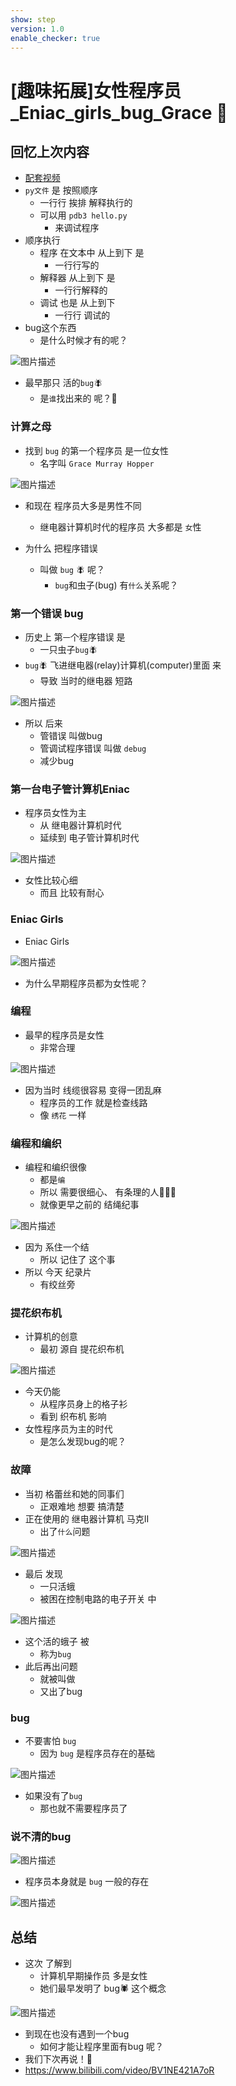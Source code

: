 ```yaml
---
show: step
version: 1.0
enable_checker: true
---
```


#  [趣味拓展]女性程序员_Eniac_girls_bug_Grace 🥋

## 回忆上次内容

- [配套视频](https://www.bilibili.com/video/BV1NE421A7oR)
- `py文件` 是 按照顺序
  - 一行行 挨排 解释执行的
  - 可以用 `pdb3 hello.py` 
	- 来调试程序
- 顺序执行
	- 程序 在文本中 从上到下 是 
		- 一行行写的
	- 解释器 从上到下 是 
		- 一行行解释的
	- 调试 也是 从上到下
		- 一行行 调试的
- bug这个东西 
	- 是什么时候才有的呢？

![图片描述](https://doc.shiyanlou.com/courses/uid1190679-20210220-1613775864374)

- 最早那只 活的`bug`🪰
	- 是`谁`找出来的 呢？🤔

### 计算之母

- 找到 `bug` 的第一个程序员 是一位女性
	- 名字叫 `Grace Murray Hopper`

![图片描述](https://doc.shiyanlou.com/courses/uid1190679-20210811-1628645970342)

- 和现在 程序员大多是男性不同
	- 继电器计算机时代的程序员 大多都是  `女`性

- 为什么 把程序错误
	- 叫做 `bug` 🪰 呢？
		- `bug`和虫子(bug) 有`什么`关系呢？

### 第一个错误 bug

- 历史上 第`一`个程序错误 是
	- 一只虫子`bug`🪰 
- `bug`🪰 飞进继电器(relay)计算机(computer)里面 来
	- 导致 当时的继电器 短路

![图片描述](https://doc.shiyanlou.com/courses/uid1190679-20210220-1613775864374)

- 所以 后来
	- 管错误 叫做bug
	- 管调试程序错误 叫做 `debug`
	- 减少bug

### 第一台电子管计算机Eniac

- 程序员女性为主
	- 从 继电器计算机时代
	- 延续到 电子管计算机时代

![图片描述](https://doc.shiyanlou.com/courses/uid1190679-20220928-1664364729621)

- 女性比较心细
	- 而且 比较有耐心

### Eniac Girls

-  Eniac Girls

![图片描述](https://doc.shiyanlou.com/courses/uid1190679-20231031-1698741626103)

- 为什么早期程序员都为女性呢？

### 编程

- 最早的程序员是女性
	- 非常合理

![图片描述](https://doc.shiyanlou.com/courses/uid1190679-20231031-1698744349845)

- 因为当时 线缆很容易 变得一团乱麻
	- 程序员的工作 就是检查线路
	- 像 `绣花` 一样

### 编程和编织

- 编程和编织很像
	- 都是`编`
	- 所以 需要很细心、 有条理的人👩🏼‍🦱
	- 就像更早之前的 结绳纪事

![图片描述](https://doc.shiyanlou.com/courses/uid1190679-20231022-1697941531867)

- 因为 系住一个结
	- 所以 记住了 这个事
- 所以 今天 纪录片
	- 有绞丝旁

### 提花织布机

- 计算机的创意 
	- 最初 源自 提花织布机

![图片描述](https://doc.shiyanlou.com/courses/uid1190679-20220927-1664229114586)

- 今天仍能 
	- 从程序员身上的格子衫
	- 看到 织布机 影响
- 女性程序员为主的时代
	- 是怎么发现bug的呢？

### 故障

- 当初 格蕾丝和她的同事们 
	- 正艰难地 想要 搞清楚
- 正在使用的 继电器计算机 马克II 
	- 出了`什么`问题

![图片描述](https://doc.shiyanlou.com/courses/uid1190679-20210916-1631788883985)

- 最后 发现
	- 一只活蛾 
	- 被困在控制电路的电子开关 中

![图片描述](https://doc.shiyanlou.com/courses/uid1190679-20230531-1685514354044)

- 这个活的蛾子 被 
	- 称为`bug`
- 此后再出问题
	- 就被叫做 
	- 又出了bug

### bug

- 不要害怕 `bug`
	- 因为 `bug` 是程序员存在的基础

![图片描述](https://doc.shiyanlou.com/courses/uid1190679-20230531-1685514839103)

- 如果没有了`bug`
	- 那也就不需要程序员了

### 说不清的bug

![图片描述](https://doc.shiyanlou.com/courses/uid1190679-20230531-1685514872422)

- 程序员本身就是 `bug` 一般的存在 

![图片描述](https://doc.shiyanlou.com/courses/uid1190679-20230227-1677498225167)


## 总结

- 这次 了解到 
	- 计算机早期操作员 多是女性
	- 她们最早发明了 bug🕷 这个概念

![图片描述](https://doc.shiyanlou.com/courses/uid1190679-20231031-1698745117237)

- 到现在也没有遇到一个bug
	- 如何才能让程序里面有bug 呢？
- 我们下次再说！👋
- https://www.bilibili.com/video/BV1NE421A7oR